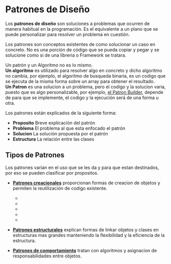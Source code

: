 # Patrones de Diseño

Los **patrones de diseño** son soluciones a problemas que ocurren de manera habitual en la programación. Es el equivalente a un plano que se puede personalizar para resolver un problema en cuestión.

Los patrones son conceptos existentes de como solucionar un caso en concreto. No es una porción de código que se pueda copiar y pegar y se solucione como si de una libreria o Framework se tratara.

Un patrón y un Algoritmo no es lo mismo.  
**Un algoritmo** es utilizado para resolver algo en concreto y dicho algoritmo no cambia, por ejemplo, el algoritmo de busqueda binaria, es un codigo que se ejecuta de la misma forma sobre un array para obtener el resultado.  
**Un Patron** es una solucion a un problema, pero el codigo y la solucion varia, puesto que es algo personalizable, por ejemplo, [el Patron Builder](#Builder), depende de para que se implemente, el codigo y la ejecución será de una forma u otra.

Los patrones están explicados de la siguiente forma:

- **Proposito** Breve explicación del patrón
- **Problema** El problema al que esta enfocado el patrón
- **Solucion** La solución propuesta por el patrón
- **Estructura** La relación entre las clases


## Tipos de Patrones

Los patrones varian en el uso que se les da y para que estan destinados, por eso se pueden clasificar por propositos.

- [**Patrones creacionales**](TiposPatrones/PatronesCreacionales.md) proporcionan formas de creacion de objetos y permiten la reutilización de codigo existente.
    - []()
    - []()
    - []()
    - []()
    - []()

- [**Patrones estructurales**](TiposPatrones/PatronesEstructurales.md) explican formas de linkar objetos y clases en estructuras mas grandes manteniendo la flexibilidad y la eficiencia de la estructura.
- [**Patrones de comportamiento**](TiposPatrones/PatronesComportamiento.md) tratan con algoritmos y asignacion de responsabilidades entre objetos.